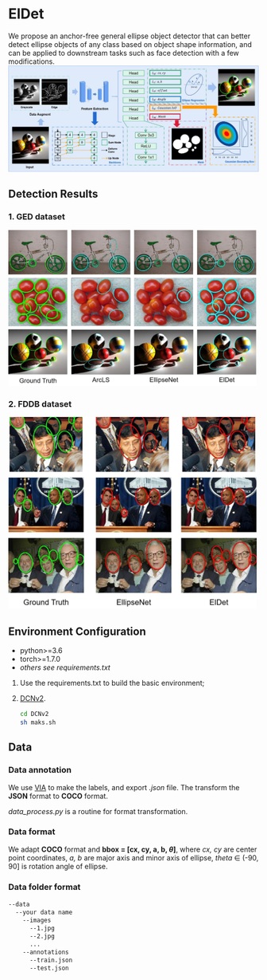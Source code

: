 # ElDet
We propose an anchor-free general ellipse object detector that can better detect ellipse objects of any class based on object shape information, and can be applied to downstream tasks such as face detection with a few modifications.
<img src="/imgs/overview.jpg" width=800>

## Detection Results
### 1. GED dataset
<img src="/imgs/GED.jpg" width=500>

### 2. FDDB dataset
<img src="/imgs/FDDB.jpg" width=500>

## Environment Configuration
- python>=3.6
- torch>=1.7.0
- *others see requirements.txt*

1. Use the requirements.txt to build the basic environment;
2. [DCNv2](https://github.com/jinfagang/DCNv2_latest.git).
  
    ```bash
    cd DCNv2
    sh maks.sh
    ```
    

## Data
### Data annotation
We use [VIA](https://www.robots.ox.ac.uk/~vgg/software/via/) to make the labels, and export *.json* file. The transform the **JSON** format to **COCO** format. 

*data_process.py* is a routine for format transformation.

### Data format
We adapt **COCO** format and **bbox = \[cx, cy, a, b, $\theta$]**, where *cx, cy* are center point coordinates, *a, b* are major axis and minor axis of ellipse, *theta* $\in$ (-90, 90] is rotation angle of ellipse.

### Data folder format
```
--data
  --your data name
    --images
      --1.jpg
      --2.jpg
      ...    
    --annotations
      --train.json
      --test.json
```

